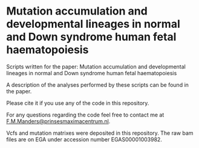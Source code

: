 # Mutation accumulation and developmental lineages in normal and Down syndrome human fetal haematopoiesis

Scripts written for the paper: Mutation accumulation and developmental lineages in normal and Down syndrome human fetal haematopoiesis

A description of the analyses performed by these scripts can be found in the paper.

Please cite it if you use any of the code in this repository.

For any questions regarding the code feel free to contact me at F.M.Manders@prinsesmaximacentrum.nl.

Vcfs and mutation matrixes were deposited in this repository. The raw bam files are on EGA under accession number EGAS00001003982.
